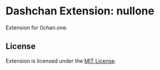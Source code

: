 # Dashchan Extension: nullone

Extension for 0chan.one.

## License

Extension is licensed under the [MIT License](LICENSE).